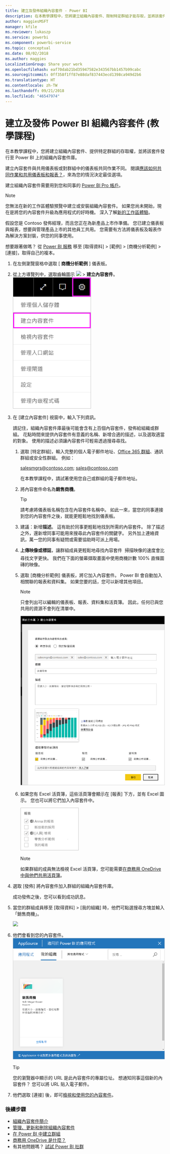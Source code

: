 ```yaml
---
title: 建立及發佈組織內容套件 - Power BI
description: 在本教學課程中，您將建立組織內容套件、限制特定群組才能存取，並將該套件發佈至 Power BI 上的組織內容套件程式庫。
author: maggiesMSFT
manager: kfile
ms.reviewer: lukaszp
ms.service: powerbi
ms.component: powerbi-service
ms.topic: conceptual
ms.date: 08/02/2018
ms.author: maggies
LocalizationGroup: Share your work
ms.openlocfilehash: eaf70dab21bd35947582e343567bb1457b99cabc
ms.sourcegitcommit: 0ff358f1ff87e88daf837443ecd1398ca949d2b6
ms.translationtype: HT
ms.contentlocale: zh-TW
ms.lasthandoff: 09/21/2018
ms.locfileid: "46547974"
---
```

# <a name="create-and-publish-a-power-bi-organizational-content-pack-tutorial"></a>建立及發佈 Power BI 組織內容套件 (教學課程)

在本教學課程中，您將建立組織內容套件、提供特定群組的存取權，並將該套件發行至 Power BI 上的組織內容套件庫。

建立內容套件與共用儀表板或對群組中的儀表板共同作業不同。 閱讀[應該如何共同作業和共用儀表板和報表？](service-how-to-collaborate-distribute-dashboards-reports.md)，來為您的情況決定最佳選項。

建立組織內容套件需要用到您和同事的 [Power BI Pro 帳戶](https://powerbi.microsoft.com/pricing)。 

> [!NOTE]
> 您無法在新的工作區體驗預覽中建立或安裝組織內容套件。 如果您尚未開始，現在是將您的內容套件升級為應用程式的好時機。 深入了解[新的工作區體驗](service-create-the-new-workspaces.md)。
> 

假設您是 Contoso 發佈經理，而且您正在為新產品上市作準備。  您已建立儀表板與報表，想要與管理產品上市的其他員工共用。 您需要有方法將儀表板及報表作為解決方案封裝，供您的同事使用。 

想要跟著做嗎？ 從 [Power BI 服務](https://powerbi.com) 移至 [取得資料] > [範例] > [商機分析範例] > [連接]，取得自己的複本。 

1. 在左側瀏覽窗格中選取 [ **商機分析範例** ] 儀表板。
2. 從上方導覽列中，選取齒輪圖示 ![](media/service-organizational-content-pack-create-and-publish/cog.png) > **建立內容套件**。    
   ![](media/service-organizational-content-pack-create-and-publish/pbi_create_contpk.png)
3. 在 [建立內容套件]  視窗中，輸入下列資訊。  
   
   請記住，組織內容套件庫最後可能會含有上百個內容套件，發佈給組織或群組。 花點時間來提供內容套件有意義的名稱、新增合適的描述，以及選取適當的對象。  使用的描述必須讓內容套件可輕易透過搜尋尋找。
   
   1. 選取 [特定群組]，輸入完整的個人電子郵件地址、[Office 365 群組](https://support.office.com/article/Create-a-group-in-Office-365-7124dc4c-1de9-40d4-b096-e8add19209e9)、通訊群組或安全性群組。 例如：
      
        salesmgrs@contoso.com; sales@contoso.com
      
      在本教學課程中，請試著使用您自己或群組的電子郵件地址。
   
   2. 將內容套件命名為**銷售商機**。
   
      > [!TIP]
      > 請考慮將儀表板名稱包含在內容套件名稱中。 如此一來，當您的同事連接到您的內容套件之後，就能更輕鬆地找到儀表板。
      > 
      > 
   
   3. 建議：新增**描述**。 這有助於同事更輕鬆地找到所需的內容套件。 除了描述之外，還新增同事可能用來搜尋此內容套件的關鍵字。 另外加上連絡資訊，萬一您的同事有疑問或需要協助時可派上用場。
   
   4. **上傳映像或標誌**，讓群組成員更輕鬆地尋找內容套件 &#151; 掃描映像的速度會比尋找文字更快。 我們在下面的螢幕擷取畫面中使用商機計數 100% 直條圖磚的映像。
   
   5. 選取 [商機分析範例] 儀表板，將它加入內容套件。  Power BI 會自動加入相關聯的報表和資料集。 如果您要的話，您可以新增其他項目。
   
      > [!NOTE]
      >  只會列出可以編輯的儀表板、報表、資料集和活頁簿。 因此，任何已與您共用的資源不會列在清單中。
      > 
      > 
   
      ![](media/service-organizational-content-pack-create-and-publish/cpwindow.png) 
   
   6. 如果您有 Excel 活頁簿，這些活頁簿會顯示在 [報表] 下方，並有 Excel 圖示。 您也可以將它們加入內容套件中。
   
      ![](media/service-organizational-content-pack-create-and-publish/pbi_orgcontpkexcel.png)
   
      > [!NOTE]
      > 如果群組的成員無法檢視 Excel 活頁簿，您可能需要[在商務用 OneDrive 中與他們共用活頁簿](https://support.office.com/en-us/article/Share-documents-or-folders-in-Office-365-1fe37332-0f9a-4719-970e-d2578da4941c)。
      > 
      > 
4. 選取 [發佈]  將內容套件加入群組的組織內容套件庫。  
   
   成功發佈之後，您可以看到成功訊息。 
5. 當您的群組成員移至 [取得資料] > [我的組織] 時，他們可點選搜尋方塊並輸入「銷售商機」。
   
   ![](media/service-organizational-content-pack-create-and-publish/cp_searchbox.png) 
6. 他們會看到您的內容套件。  
   ![](media/service-organizational-content-pack-create-and-publish/powerbi-find-content-pack-organization.png) 
   
   > [!TIP]
   > 您的瀏覽器中顯示的 URL 是此內容套件的專屬位址。  想通知同事這個新的內容套件？  您可以將 URL 貼入電子郵件。
   > 
   > 
7. 他們選取 [連接] 後，即可[檢視和使用您的內容套件](service-organizational-content-pack-copy-refresh-access.md)。 

### <a name="next-steps"></a>後續步驟
* [組織內容套件簡介](service-organizational-content-pack-introduction.md)  
* [管理、更新和刪除組織內容套件](service-organizational-content-pack-manage-update-delete.md)  
* [在 Power BI 中建立群組](consumer/end-user-create-apps.md)  
* [商務用 OneDrive 是什麼？](https://support.office.com/en-us/article/What-is-OneDrive-for-Business-187f90af-056f-47c0-9656-cc0ddca7fdc2)
* 有其他問題嗎？ [試試 Power BI 社群](http://community.powerbi.com/)

